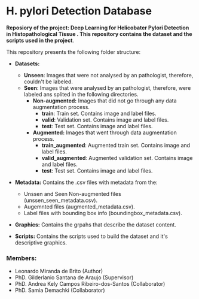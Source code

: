 # H. pylori Detection Database
**Reposiory of the project: Deep Learning for Helicobater Pylori Detection in Histopathological Tissue . This repository contains the dataset and the scripts used in the project**.


This repository presents the following folder structure:
- **Datasets:**
  - **Unseen**: Images that were not analysed by an pathologist, therefore, couldn't be labeled.
  - **Seen**: Images that were analysed by an pathologist, therefore, were labeled ans splited in the following directories.
    - **Non-augmented:** Images that did not go through any data augmentation process.
      -  **train**: Train set. Contains image and label files.
      -  **valid**: Validation set. Contains image and label files.
      -  **test**: Test set. Contains image and label files.
    - **Augmented:** Images that went through data augmentation process.
      -  **train_augmented**: Augmented train set. Contains image and label files.
      -  **valid_augmented**: Augmented validation set. Contains image and label files.
      -  **test**: Test set. Contains image and label files.

- **Metadata:** Contains the .csv files with metadata from the:
  - Unssen and Seen Non-augmented files (unssen_seen_metadata.csv).
  - Augemnted files (augmented_metadata.csv).
  - Label files with bounding box info (boundingbox_metadata.csv).

- **Graphics:** Contains the grpahs that describe the dataset content.

- **Scripts:** Contains the scripts used to build the dataset and it's descriptive graphics.

### Members:
- Leonardo Miranda de Brito (Author)
- PhD. Gilderlanio Santana de Araujo (Supervisor)
- PhD. Andrea Kely Campos Ribeiro-dos-Santos (Collaborator)
- PhD. Samia Demachki (Collaborator)
